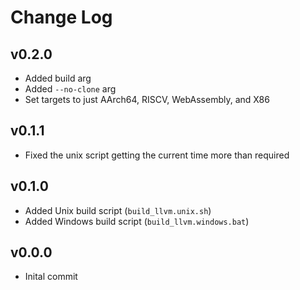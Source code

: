 # Change Log

<!---------------------------------->
<a name="v0.2.0"></a>
## v0.2.0
- Added build arg
- Added `--no-clone` arg
- Set targets to just AArch64, RISCV, WebAssembly, and X86


<!---------------------------------->
<a name="v0.1.1"></a>
## v0.1.1
- Fixed the unix script getting the current time more than required


<!---------------------------------->
<a name="v0.1.0"></a>
## v0.1.0
- Added Unix build script (`build_llvm.unix.sh`)
- Added Windows build script (`build_llvm.windows.bat`)


<!---------------------------------->
<a name="v0.0.0"></a>
## v0.0.0
- Inital commit